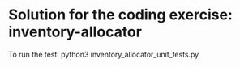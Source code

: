 # Solution for the coding exercise: inventory-allocator

To run the test: python3 inventory_allocator_unit_tests.py 
